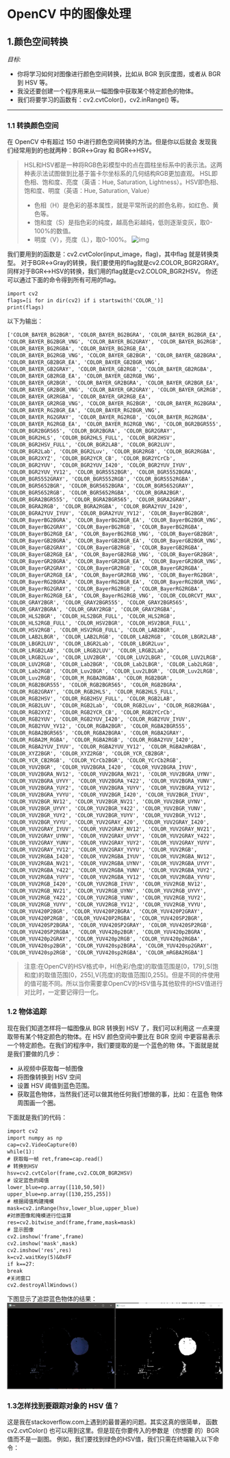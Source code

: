 # OpenCV 中的图像处理 

## 1.颜色空间转换
_目标:_ 
* 你将学习如何对图像进行颜色空间转换，比如从 BGR 到灰度图，或者从 BGR 到 HSV 等。 
* 我没还要创建一个程序用来从一幅图像中获取某个特定颜色的物体。
* 我们将要学习的函数有：cv2.cvtColor()，cv2.inRange() 等。
***
### 1.1 转换颜色空间
在 OpenCV 中有超过 150 中进行颜色空间转换的方法。但是你以后就会 发现我们经常用到的也就两种：BGR↔Gray 和 BGR↔HSV。 
>HSL和HSV都是一种将RGB色彩模型中的点在圆柱坐标系中的表示法。这两种表示法试图做到比基于笛卡尔坐标系的几何结构RGB更加直观。
HSL即色相、饱和度、亮度（英语：Hue, Saturation, Lightness）。HSV即色相、饱和度、明度（英语：Hue, Saturation, Value）
>* 色相（H）是色彩的基本属性，就是平常所说的颜色名称，如红色、黄色等。
>* 饱和度（S）是指色彩的纯度，越高色彩越纯，低则逐渐变灰，取0-100%的数值。
>* 明度（V），亮度（L），取0-100%。
![img]( https://upload.wikimedia.org/wikipedia/commons/thumb/a/a0/Hsl-hsv_models.svg/800px-Hsl-hsv_models.svg.png 'img')

我们要用到的函数是：cv2.cvtColor(input_image，ﬂag)，其中ﬂag 就是转换类型。
对于BGR↔Gray的转换，我们要使用的ﬂag就是cv2.COLOR_BGR2GRAY。 同样对于BGR↔HSV的转换，我们用的ﬂag就是cv2.COLOR_BGR2HSV。 你还可以通过下面的命令得到所有可用的ﬂag。
```
import cv2 
flags=[i for in dir(cv2) if i startswith('COLOR_')]
print(flags)
```
以下为输出：
```
['COLOR_BAYER_BG2BGR', 'COLOR_BAYER_BG2BGRA', 'COLOR_BAYER_BG2BGR_EA', 'COLOR_BAYER_BG2BGR_VNG', 'COLOR_BAYER_BG2GRAY', 'COLOR_BAYER_BG2RGB', 'COLOR_BAYER_BG2RGBA', 'COLOR_BAYER_BG2RGB_EA', 'COLOR_BAYER_BG2RGB_VNG', 'COLOR_BAYER_GB2BGR', 'COLOR_BAYER_GB2BGRA', 'COLOR_BAYER_GB2BGR_EA', 'COLOR_BAYER_GB2BGR_VNG', 'COLOR_BAYER_GB2GRAY', 'COLOR_BAYER_GB2RGB', 'COLOR_BAYER_GB2RGBA', 'COLOR_BAYER_GB2RGB_EA', 'COLOR_BAYER_GB2RGB_VNG', 'COLOR_BAYER_GR2BGR', 'COLOR_BAYER_GR2BGRA', 'COLOR_BAYER_GR2BGR_EA', 'COLOR_BAYER_GR2BGR_VNG', 'COLOR_BAYER_GR2GRAY', 'COLOR_BAYER_GR2RGB', 'COLOR_BAYER_GR2RGBA', 'COLOR_BAYER_GR2RGB_EA', 'COLOR_BAYER_GR2RGB_VNG', 'COLOR_BAYER_RG2BGR', 'COLOR_BAYER_RG2BGRA', 'COLOR_BAYER_RG2BGR_EA', 'COLOR_BAYER_RG2BGR_VNG', 'COLOR_BAYER_RG2GRAY', 'COLOR_BAYER_RG2RGB', 'COLOR_BAYER_RG2RGBA', 'COLOR_BAYER_RG2RGB_EA', 'COLOR_BAYER_RG2RGB_VNG', 'COLOR_BGR2BGR555', 'COLOR_BGR2BGR565', 'COLOR_BGR2BGRA', 'COLOR_BGR2GRAY', 'COLOR_BGR2HLS', 'COLOR_BGR2HLS_FULL', 'COLOR_BGR2HSV', 'COLOR_BGR2HSV_FULL', 'COLOR_BGR2LAB', 'COLOR_BGR2LUV', 'COLOR_BGR2Lab', 'COLOR_BGR2Luv', 'COLOR_BGR2RGB', 'COLOR_BGR2RGBA', 'COLOR_BGR2XYZ', 'COLOR_BGR2YCR_CB', 'COLOR_BGR2YCrCb', 'COLOR_BGR2YUV', 'COLOR_BGR2YUV_I420', 'COLOR_BGR2YUV_IYUV', 'COLOR_BGR2YUV_YV12', 'COLOR_BGR5552BGR', 'COLOR_BGR5552BGRA', 'COLOR_BGR5552GRAY', 'COLOR_BGR5552RGB', 'COLOR_BGR5552RGBA', 'COLOR_BGR5652BGR', 'COLOR_BGR5652BGRA', 'COLOR_BGR5652GRAY', 'COLOR_BGR5652RGB', 'COLOR_BGR5652RGBA', 'COLOR_BGRA2BGR', 'COLOR_BGRA2BGR555', 'COLOR_BGRA2BGR565', 'COLOR_BGRA2GRAY', 'COLOR_BGRA2RGB', 'COLOR_BGRA2RGBA', 'COLOR_BGRA2YUV_I420', 'COLOR_BGRA2YUV_IYUV', 'COLOR_BGRA2YUV_YV12', 'COLOR_BayerBG2BGR', 'COLOR_BayerBG2BGRA', 'COLOR_BayerBG2BGR_EA', 'COLOR_BayerBG2BGR_VNG', 'COLOR_BayerBG2GRAY', 'COLOR_BayerBG2RGB', 'COLOR_BayerBG2RGBA', 'COLOR_BayerBG2RGB_EA', 'COLOR_BayerBG2RGB_VNG', 'COLOR_BayerGB2BGR', 'COLOR_BayerGB2BGRA', 'COLOR_BayerGB2BGR_EA', 'COLOR_BayerGB2BGR_VNG', 'COLOR_BayerGB2GRAY', 'COLOR_BayerGB2RGB', 'COLOR_BayerGB2RGBA', 'COLOR_BayerGB2RGB_EA', 'COLOR_BayerGB2RGB_VNG', 'COLOR_BayerGR2BGR', 'COLOR_BayerGR2BGRA', 'COLOR_BayerGR2BGR_EA', 'COLOR_BayerGR2BGR_VNG', 'COLOR_BayerGR2GRAY', 'COLOR_BayerGR2RGB', 'COLOR_BayerGR2RGBA', 'COLOR_BayerGR2RGB_EA', 'COLOR_BayerGR2RGB_VNG', 'COLOR_BayerRG2BGR', 'COLOR_BayerRG2BGRA', 'COLOR_BayerRG2BGR_EA', 'COLOR_BayerRG2BGR_VNG', 'COLOR_BayerRG2GRAY', 'COLOR_BayerRG2RGB', 'COLOR_BayerRG2RGBA', 'COLOR_BayerRG2RGB_EA', 'COLOR_BayerRG2RGB_VNG', 'COLOR_COLORCVT_MAX', 'COLOR_GRAY2BGR', 'COLOR_GRAY2BGR555', 'COLOR_GRAY2BGR565', 'COLOR_GRAY2BGRA', 'COLOR_GRAY2RGB', 'COLOR_GRAY2RGBA', 'COLOR_HLS2BGR', 'COLOR_HLS2BGR_FULL', 'COLOR_HLS2RGB', 'COLOR_HLS2RGB_FULL', 'COLOR_HSV2BGR', 'COLOR_HSV2BGR_FULL', 'COLOR_HSV2RGB', 'COLOR_HSV2RGB_FULL', 'COLOR_LAB2BGR', 'COLOR_LAB2LBGR', 'COLOR_LAB2LRGB', 'COLOR_LAB2RGB', 'COLOR_LBGR2LAB', 'COLOR_LBGR2LUV', 'COLOR_LBGR2Lab', 'COLOR_LBGR2Luv', 'COLOR_LRGB2LAB', 'COLOR_LRGB2LUV', 'COLOR_LRGB2Lab', 'COLOR_LRGB2Luv', 'COLOR_LUV2BGR', 'COLOR_LUV2LBGR', 'COLOR_LUV2LRGB', 'COLOR_LUV2RGB', 'COLOR_Lab2BGR', 'COLOR_Lab2LBGR', 'COLOR_Lab2LRGB', 'COLOR_Lab2RGB', 'COLOR_Luv2BGR', 'COLOR_Luv2LBGR', 'COLOR_Luv2LRGB', 'COLOR_Luv2RGB', 'COLOR_M_RGBA2RGBA', 'COLOR_RGB2BGR', 'COLOR_RGB2BGR555', 'COLOR_RGB2BGR565', 'COLOR_RGB2BGRA', 'COLOR_RGB2GRAY', 'COLOR_RGB2HLS', 'COLOR_RGB2HLS_FULL', 'COLOR_RGB2HSV', 'COLOR_RGB2HSV_FULL', 'COLOR_RGB2LAB', 'COLOR_RGB2LUV', 'COLOR_RGB2Lab', 'COLOR_RGB2Luv', 'COLOR_RGB2RGBA', 'COLOR_RGB2XYZ', 'COLOR_RGB2YCR_CB', 'COLOR_RGB2YCrCb', 'COLOR_RGB2YUV', 'COLOR_RGB2YUV_I420', 'COLOR_RGB2YUV_IYUV', 'COLOR_RGB2YUV_YV12', 'COLOR_RGBA2BGR', 'COLOR_RGBA2BGR555', 'COLOR_RGBA2BGR565', 'COLOR_RGBA2BGRA', 'COLOR_RGBA2GRAY', 'COLOR_RGBA2M_RGBA', 'COLOR_RGBA2RGB', 'COLOR_RGBA2YUV_I420', 'COLOR_RGBA2YUV_IYUV', 'COLOR_RGBA2YUV_YV12', 'COLOR_RGBA2mRGBA', 'COLOR_XYZ2BGR', 'COLOR_XYZ2RGB', 'COLOR_YCR_CB2BGR', 'COLOR_YCR_CB2RGB', 'COLOR_YCrCb2BGR', 'COLOR_YCrCb2RGB', 'COLOR_YUV2BGR', 'COLOR_YUV2BGRA_I420', 'COLOR_YUV2BGRA_IYUV', 'COLOR_YUV2BGRA_NV12', 'COLOR_YUV2BGRA_NV21', 'COLOR_YUV2BGRA_UYNV', 'COLOR_YUV2BGRA_UYVY', 'COLOR_YUV2BGRA_Y422', 'COLOR_YUV2BGRA_YUNV', 'COLOR_YUV2BGRA_YUY2', 'COLOR_YUV2BGRA_YUYV', 'COLOR_YUV2BGRA_YV12', 'COLOR_YUV2BGRA_YVYU', 'COLOR_YUV2BGR_I420', 'COLOR_YUV2BGR_IYUV', 'COLOR_YUV2BGR_NV12', 'COLOR_YUV2BGR_NV21', 'COLOR_YUV2BGR_UYNV', 'COLOR_YUV2BGR_UYVY', 'COLOR_YUV2BGR_Y422', 'COLOR_YUV2BGR_YUNV', 'COLOR_YUV2BGR_YUY2', 'COLOR_YUV2BGR_YUYV', 'COLOR_YUV2BGR_YV12', 'COLOR_YUV2BGR_YVYU', 'COLOR_YUV2GRAY_420', 'COLOR_YUV2GRAY_I420', 'COLOR_YUV2GRAY_IYUV', 'COLOR_YUV2GRAY_NV12', 'COLOR_YUV2GRAY_NV21', 'COLOR_YUV2GRAY_UYNV', 'COLOR_YUV2GRAY_UYVY', 'COLOR_YUV2GRAY_Y422', 'COLOR_YUV2GRAY_YUNV', 'COLOR_YUV2GRAY_YUY2', 'COLOR_YUV2GRAY_YUYV', 'COLOR_YUV2GRAY_YV12', 'COLOR_YUV2GRAY_YVYU', 'COLOR_YUV2RGB', 'COLOR_YUV2RGBA_I420', 'COLOR_YUV2RGBA_IYUV', 'COLOR_YUV2RGBA_NV12', 'COLOR_YUV2RGBA_NV21', 'COLOR_YUV2RGBA_UYNV', 'COLOR_YUV2RGBA_UYVY', 'COLOR_YUV2RGBA_Y422', 'COLOR_YUV2RGBA_YUNV', 'COLOR_YUV2RGBA_YUY2', 'COLOR_YUV2RGBA_YUYV', 'COLOR_YUV2RGBA_YV12', 'COLOR_YUV2RGBA_YVYU', 'COLOR_YUV2RGB_I420', 'COLOR_YUV2RGB_IYUV', 'COLOR_YUV2RGB_NV12', 'COLOR_YUV2RGB_NV21', 'COLOR_YUV2RGB_UYNV', 'COLOR_YUV2RGB_UYVY', 'COLOR_YUV2RGB_Y422', 'COLOR_YUV2RGB_YUNV', 'COLOR_YUV2RGB_YUY2', 'COLOR_YUV2RGB_YUYV', 'COLOR_YUV2RGB_YV12', 'COLOR_YUV2RGB_YVYU', 'COLOR_YUV420P2BGR', 'COLOR_YUV420P2BGRA', 'COLOR_YUV420P2GRAY', 'COLOR_YUV420P2RGB', 'COLOR_YUV420P2RGBA', 'COLOR_YUV420SP2BGR', 'COLOR_YUV420SP2BGRA', 'COLOR_YUV420SP2GRAY', 'COLOR_YUV420SP2RGB', 'COLOR_YUV420SP2RGBA', 'COLOR_YUV420p2BGR', 'COLOR_YUV420p2BGRA', 'COLOR_YUV420p2GRAY', 'COLOR_YUV420p2RGB', 'COLOR_YUV420p2RGBA', 'COLOR_YUV420sp2BGR', 'COLOR_YUV420sp2BGRA', 'COLOR_YUV420sp2GRAY', 'COLOR_YUV420sp2RGB', 'COLOR_YUV420sp2RGBA', 'COLOR_mRGBA2RGBA']
```
>注意:在OpenCV的HSV格式中，H(色彩/色度)的取值范围是[0，179],S(饱和度)的取值范围[0，255],V(亮度)的取值范围[0,255]。但是不同的件使用的值可能不同。所以当你需要拿OpenCV的HSV值与其他软件的HSV值进行对比时，一定要记得归一化。

### 1.2 物体追踪

现在我们知道怎样将一幅图像从 BGR 转换到 HSV 了，我们可以利用这 一点来提取带有某个特定颜色的物体。在 HSV 颜色空间中要比在 BGR 空间 中更容易表示一个特定颜色。在我们的程序中，我们要提取的是一个蓝色的物 体。下面就是就是我们要做的几步： 
* 从视频中获取每一帧图像 
* 将图像转换到 HSV 空间 
* 设置 HSV 阈值到蓝色范围。 
* 获取蓝色物体，当然我们还可以做其他任何我们想做的事，比如：在蓝色 物体周围画一个圈。
  
下面就是我们的代码：
```
import cv2 
import numpy as np
cap=cv2.VideoCapture(0)
while(1):
# 获取每一帧 ret,frame=cap.read()
# 转换到HSV 
hsv=cv2.cvtColor(frame,cv2.COLOR_BGR2HSV)
# 设定蓝色的阈值 
lower_blue=np.array([110,50,50]) 
upper_blue=np.array([130,255,255])
# 根据阈值构建掩模 
mask=cv2.inRange(hsv,lower_blue,upper_blue)
#对原图像和掩模进行位运算 
res=cv2.bitwise_and(frame,frame,mask=mask)
# 显示图像 
cv2.imshow('frame',frame) 
cv2.imshow('mask',mask) 
cv2.imshow('res',res) 
k=cv2.waitKey(5)&0xFF 
if k==27: 
break
#关闭窗口 
cv2.destroyAllWindows()
```
下图显示了追踪蓝色物体的结果：
![img](2.png '物体追踪')

### 1.3怎样找到要跟踪对象的 HSV 值？

这是我在stackoverﬂow.com上遇到的最普遍的问题。其实这真的很简单， 函数 cv2.cvtColor() 也可以用到这里。但是现在你要传入的参数是（你想要 的）BGR 值而不是一副图。
例如，我们要找到绿色的HSV值，我们只需在终端输入以下命令：
